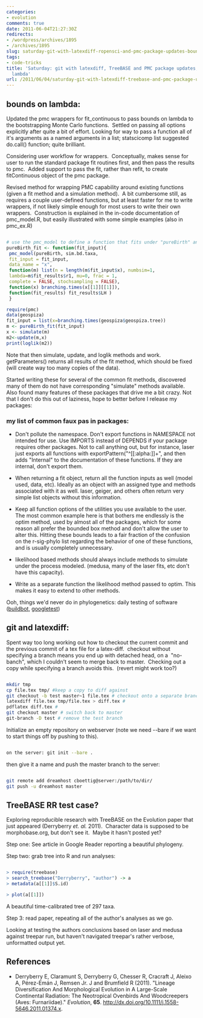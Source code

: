 ```yaml
---
categories:
- evolution
comments: true
date: 2011-06-04T21:27:30Z
redirects:
- /wordpress/archives/1895
- /archives/1895
slug: saturday-git-with-latexdiff-ropensci-and-pmc-package-updates-bounds-on-lambda
tags:
- code-tricks
title: 'Saturday: git with latexdiff, TreeBASE and PMC package updates, bounds on
  lambda'
url: /2011/06/04/saturday-git-with-latexdiff-treebase-and-pmc-package-updates-bounds-on-lambda/
---
```


## bounds on lambda:


Updated the pmc wrappers for fit_continuous to pass bounds on lambda to the bootstrapping Monte Carlo functions.  Settled on passing all options explicitly after quite a bit of effort. Looking for way to pass a function all of it's arguments as a named arguments in a list; statscicomp list suggested do.call() function; quite brilliant.

Considering user workflow for wrappers.  Conceptually, makes sense for user to run the standard package fit routines first, and then pass the results to pmc.  Added support to pass the fit, rather than refit, to create fitContinuous object of the pmc package.

Revised method for wrapping PMC capability around existing functions (given a fit method and a simulation method).  A bit cumbersome still, as requires a couple user-defined functions, but at least faster for me to write wrappers, if not likely simple enough for most users to write their own wrappers.  Construction is explained in the in-code documentation of pmc_model.R, but easily illustrated with some simple examples (also in pmc_ex.R)


```R

# use the pmc_model to define a function that fits under "pureBirth" and simulates under "sim.bd.taxa"
pureBirth_fit <- function(fit_input){
 pmc_model(pureBirth, sim.bd.taxa,
 fit_input = fit_input,
 data_name = "x",
 function(m) list(n = length(m$fit_input$x), numbsim=1,
 lambda=m$fit_results$r1, mu=0, frac = 1,
 complete = FALSE, stochsampling = FALSE),
 function(x) branching.times(x[[1]][[1]]),
 function(fit_results) fit_results$LH )
 }

require(pmc)
data(geospiza)
fit_input = list(x=branching.times(geospiza$geospiza.tree))
m <- pureBirth_fit(fit_input)
x <- simulate(m)
m2<-update(m,x)
print(loglik(m2))

```


Note that then simulate, update, and loglik methods and work.   getParameters() returns all results of the fit method, which should be fixed (will create way too many copies of the data).

Started writing these for several of the common fit methods, discovered many of them do not have corresponding "simulate" methods available.  Also found many features of these packages that drive me a bit crazy. Not that I don't do this out of laziness, hope to better before I release my packages:


### my list of common faux pas in packages:





	
  * Don't pollute the namespace. Don't export functions in NAMESPACE not intended for use. Use IMPORTS instead of DEPENDS if your package requires other packages. Not to call anything out, but for instance, laser just exports all functions with exportPattern("^[[:alpha:]]+", and then adds "Internal" to the documentation of these functions. If they are internal, don't export them.

	
  * When returning a fit object, return all the function inputs as well (model used, data, etc). Ideally as an object with an assigned type and methods associated with it as well. laser, geiger, and others often return very simple list objects without this information.

	
  * Keep all function options of the utilities you use available to the user. The most common example here is that bothers me endlessly is the optim method, used by almost all of the packages, which for some reason all prefer the bounded box method and don't allow the user to alter this. Hitting these bounds leads to a fair fraction of the confusion on the r-sig-phylo list regarding the behavior of one of these functions, and is usually completely unnecessary.

	
  * likelihood based methods should always include methods to simulate under the process modeled. (medusa, many of the laser fits, etc don't have this capacity).

	
  * Write as a separate function the likelihood method passed to optim. This makes it easy to extend to other methods.


Ooh, things we'd never do in phylogenetics: daily testing of software ([buildbot](http://trac.buildbot.net/), [googletest](http://code.google.com/p/googletest/))


## git and latexdiff:


Spent way too long working out how to checkout the current commit and the previous commit of a tex file for a latex-diff.  checkout without specifying a branch means you end up with detached head, on a  "no-banch", which I couldn't seem to merge back to master.  Checking out a copy while specifying a branch avoids this.  (revert might work too?)


```bash

mkdir tmp
cp file.tex tmp/ #keep a copy to diff against
git checkout -b test master~1 file.tex # checkout onto a separate branch
latexdiff file.tex tmp/file.tex > diff.tex #
pdflatex diff.tex #
git checkout master # switch back to master
git-branch -D test # remove the test branch

```


Initialize an empty repository on webserver (note we need --bare if we want to start things off by pushing to this).


```bash

on the server: git init --bare .

```


then give it a name and push the master branch to the server:


```bash

git remote add dreamhost cboettig@server:/path/to/dir/
git push -u dreamhost master

```



## TreeBASE RR test case?


Exploring reproducible research with TreeBASE on the Evolution paper that just appeared (Derryberry _et. al._ 2011).  Character data is supposed to be morphobase.org, but don't see it.  Maybe it hasn't posted yet?

Step one: See article in Google Reader reporting a beautiful phylogeny.

Step two: grab tree into R and run analyses:


```r

> require(treebase)
> search_treebase("Derryberry", "author") -> a
> metadata(a[[1]]$S.id)

> plot(a[[1]])


```


A beautiful time-calibrated tree of 297 taxa.

Step 3: read paper, repeating all of the author's analyses as we go.

Looking at testing the authors conclusions based on laser and medusa against treepar run, but haven't navigated treepar's rather verbose, unformatted output yet.

## References


- Derryberry E, Claramunt S, Derryberry G, Chesser R, Cracraft J, Aleixo A, Pérez-Emán J, Remsen Jr. J and Brumfield R (2011).
"Lineage Diversification And Morphological Evolution in A Large-Scale Continental Radiation: The Neotropical Ovenbirds And Woodcreepers (Aves: Furnariidae)."
*Evolution*, **65**.
<a href="http://dx.doi.org/10.1111/j.1558-5646.2011.01374.x">http://dx.doi.org/10.1111/j.1558-5646.2011.01374.x</a>.
